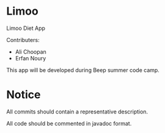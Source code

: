 Limoo
=====

Limoo Diet App

Contributers:
* Ali Choopan
* Erfan Noury



This app will be developed during Beep summer code camp.



Notice
======

All commits should contain a representative description.

All code should be commented in javadoc format.
